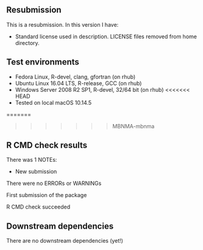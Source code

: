 ## Resubmission
This is a resubmission. In this version I have:

* Standard license used in description. LICENSE files removed from home directory.


## Test environments

* Fedora Linux, R-devel, clang, gfortran (on rhub)
* Ubuntu Linux 16.04 LTS, R-release, GCC (on rhub)
* Windows Server 2008 R2 SP1, R-devel, 32/64 bit (on rhub)
<<<<<<< HEAD
* Tested on local macOS 10.14.5

=======
>>>>>>> MBNMA-mbnma

## R CMD check results

There was 1 NOTEs:

* New submission


There were no ERRORs or WARNINGs

First submission of the package

R CMD check succeeded


## Downstream dependencies

There are no downstream dependencies (yet!)
